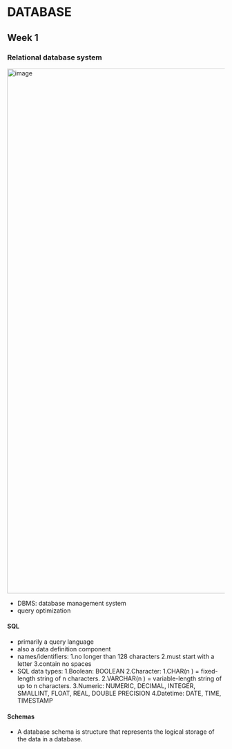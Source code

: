 # DATABASE
## Week 1
### Relational database system
<img width="1213" alt="image" src="https://github.com/user-attachments/assets/9d8b2a0e-cee4-4163-9130-d84e26b13846">

- DBMS: database management system
- query optimization

#### SQL

- primarily a query language
- also a data definition component
- names/identifiers: 1.no longer than 128 characters 2.must start with a letter 3.contain no spaces
- SQL data types:
  1.Boolean: BOOLEAN
  2.Character: 
        1.CHAR(n ) = fixed-length string of n  characters.
        2.VARCHAR(n ) = variable-length string of up to n  characters.
  3.Numeric: NUMERIC, DECIMAL, INTEGER, SMALLINT, FLOAT, REAL, DOUBLE PRECISION
  4.Datetime: DATE, TIME, TIMESTAMP



#### Schemas

- A database schema is structure that represents the logical storage of the data in a database.
